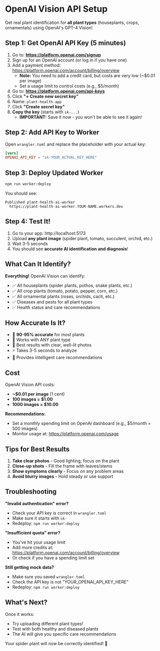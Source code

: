 # OpenAI Vision API Setup

Get real plant identification for **all plant types** (houseplants, crops, ornamentals) using OpenAI's GPT-4 Vision!

## Step 1: Get OpenAI API Key (5 minutes)

1. Go to: **https://platform.openai.com/signup**
2. Sign up for an OpenAI account (or log in if you have one)
3. Add a payment method: https://platform.openai.com/account/billing/overview
   - **Note:** You need to add a credit card, but costs are very low (~$0.01 per image)
   - Set a usage limit to control costs (e.g., $5/month)
4. Go to: **https://platform.openai.com/api-keys**
5. Click **"+ Create new secret key"**
6. Name: `plant-health-app`
7. Click **"Create secret key"**
8. **Copy the key** (starts with `sk-...`)
   - **IMPORTANT:** Save it now - you won't be able to see it again!

## Step 2: Add API Key to Worker

Open `wrangler.toml` and replace the placeholder with your actual key:

```toml
[vars]
OPENAI_API_KEY = "sk-YOUR_ACTUAL_KEY_HERE"
```

## Step 3: Deploy Updated Worker

```bash
npm run worker:deploy
```

You should see:
```
Published plant-health-ai-worker
  https://plant-health-ai-worker.YOUR-NAME.workers.dev
```

## Step 4: Test It!

1. Go to your app: http://localhost:5173
2. Upload **any plant image** (spider plant, tomato, succulent, orchid, etc.)
3. Wait 3-5 seconds
4. You should see **accurate AI identification and diagnosis**!

## What Can It Identify?

**Everything!** OpenAI Vision can identify:
- ✅ All houseplants (spider plants, pothos, snake plants, etc.)
- ✅ All crop plants (tomato, potato, pepper, corn, etc.)
- ✅ All ornamental plants (roses, orchids, cacti, etc.)
- ✅ Diseases and pests for all plant types
- ✅ Health status and care recommendations

## How Accurate Is It?

- 🎯 **90-95% accurate** for most plants
- 🌱 Works with ANY plant type
- 📸 Best results with clear, well-lit photos
- ⚡ Takes 3-5 seconds to analyze
- 🧠 Provides intelligent care recommendations

## Cost

OpenAI Vision API costs:
- **~$0.01 per image** (1 cent)
- **100 images = $1.00**
- **1000 images = $10.00**

**Recommendations:**
- Set a monthly spending limit on OpenAI dashboard (e.g., $5/month = 500 images)
- Monitor usage at: https://platform.openai.com/usage

## Tips for Best Results

1. **Take clear photos** - Good lighting, focus on the plant
2. **Close-up shots** - Fill the frame with leaves/stems
3. **Show symptoms clearly** - Focus on any problem areas
4. **Avoid blurry images** - Hold steady or use support

## Troubleshooting

**"Invalid authentication" error?**
- Check your API key is correct in `wrangler.toml`
- Make sure it starts with `sk-`
- Redeploy: `npm run worker:deploy`

**"Insufficient quota" error?**
- You've hit your usage limit
- Add more credits at: https://platform.openai.com/account/billing/overview
- Or check if you have a spending limit set

**Still getting mock data?**
- Make sure you saved `wrangler.toml`
- Check the API key is not "YOUR_OPENAI_API_KEY_HERE"
- Redeploy: `npm run worker:deploy`

## What's Next?

Once it works:
- Try uploading different plant types!
- Test with both healthy and diseased plants
- The AI will give you specific care recommendations

Your spider plant will now be correctly identified! 🎉
